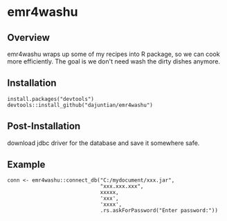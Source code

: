 # emr4washu

## Overview
emr4washu wraps up some of my recipes into R package, so we can cook more efficiently. The goal is we don't need wash the dirty dishes anymore.

## Installation
```{r, eval = FALSE}
install.packages("devtools")
devtools::install_github("dajuntian/emr4washu")
```
## Post-Installation
download jdbc driver for the database and save it somewhere safe.
## Example
```{r, eval = FALSE}
conn <- emr4washu::connect_db("C:/mydocument/xxx.jar", 
                              "xxx.xxx.xxx", 
                              xxxxx, 
                              'xxx', 
                              'xxxx', 
                              .rs.askForPassword("Enter password:"))
```
